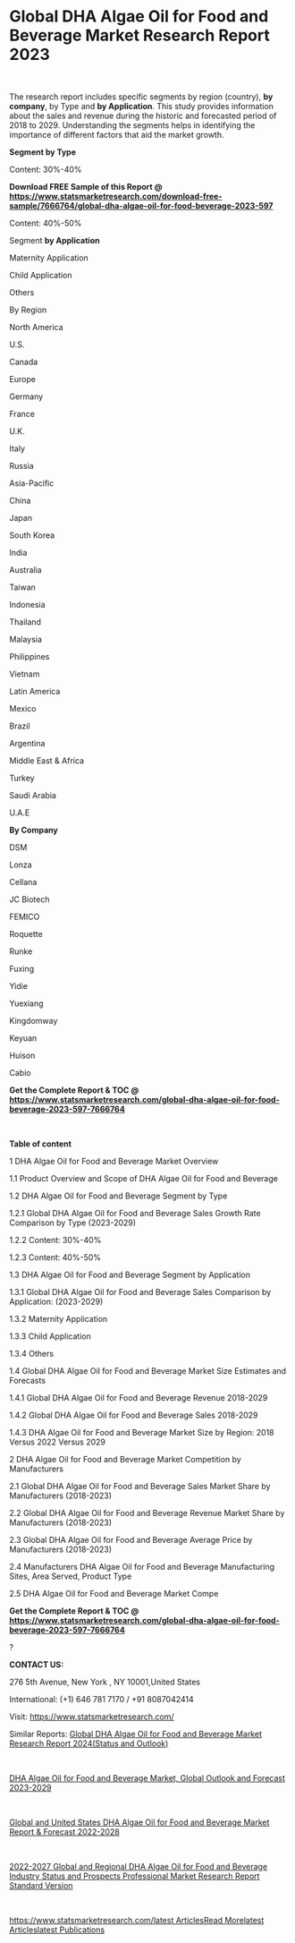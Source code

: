 <h1>Global DHA Algae Oil for Food and Beverage Market Research Report 2023</h1><br/><p>The research report includes specific segments by region (country), <strong>by company</strong>, by Type and <strong>by Application</strong>. This study provides information about the sales and revenue during the historic and forecasted period of 2018 to 2029. Understanding the segments helps in identifying the importance of different factors that aid the market growth.</p>
 
 
 
 <p><strong>Segment by Type</strong></p>
 
 
 
 <p>Content: 30%-40%</p>
 
 
 
 <p><strong>Download FREE Sample of this Report @ <a href="https://www.statsmarketresearch.com/download-free-sample/7666764/global-dha-algae-oil-for-food-beverage-2023-597">https://www.statsmarketresearch.com/download-free-sample/7666764/global-dha-algae-oil-for-food-beverage-2023-597</a></strong></p>
 
 
 
 <p>Content: 40%-50%</p>
 
 
 
 <p>Segment <strong>by Application</strong></p>
 
 
 
 <p>Maternity Application</p>
 
 
 
 <p>Child Application</p>
 
 
 
 <p>Others</p>
 
 
 
 <p>By Region</p>
 
 
 
 <p>North America</p>
 
 
 
 <p>U.S.</p>
 
 
 
 <p>Canada</p>
 
 
 
 <p>Europe</p>
 
 
 
 <p>Germany</p>
 
 
 
 <p>France</p>
 
 
 
 <p>U.K.</p>
 
 
 
 <p>Italy</p>
 
 
 
 <p>Russia</p>
 
 
 
 <p>Asia-Pacific</p>
 
 
 
 <p>China</p>
 
 
 
 <p>Japan</p>
 
 
 
 <p>South Korea</p>
 
 
 
 <p>India</p>
 
 
 
 <p>Australia</p>
 
 
 
 <p>Taiwan</p>
 
 
 
 <p>Indonesia</p>
 
 
 
 <p>Thailand</p>
 
 
 
 <p>Malaysia</p>
 
 
 
 <p>Philippines</p>
 
 
 
 <p>Vietnam</p>
 
 
 
 <p>Latin America</p>
 
 
 
 <p>Mexico</p>
 
 
 
 <p>Brazil</p>
 
 
 
 <p>Argentina</p>
 
 
 
 <p>Middle East & Africa</p>
 
 
 
 <p>Turkey</p>
 
 
 
 <p>Saudi Arabia</p>
 
 
 
 <p>U.A.E</p>
 
 
 
 <p><strong>By Company</strong></p>
 
 
 
 <p>DSM</p>
 
 
 
 <p>Lonza</p>
 
 
 
 <p>Cellana</p>
 
 
 
 <p>JC Biotech</p>
 
 
 
 <p>FEMICO</p>
 
 
 
 <p>Roquette</p>
 
 
 
 <p>Runke</p>
 
 
 
 <p>Fuxing</p>
 
 
 
 <p>Yidie</p>
 
 
 
 <p>Yuexiang</p>
 
 
 
 <p>Kingdomway</p>
 
 
 
 <p>Keyuan</p>
 
 
 
 <p>Huison</p>
 
 
 
 <p>Cabio</p>
 
 
 
 <div><b>Get the Complete Report & TOC @ <a href="https://www.statsmarketresearch.com/global-dha-algae-oil-for-food-beverage-2023-597-7666764">https://www.statsmarketresearch.com/global-dha-algae-oil-for-food-beverage-2023-597-7666764</a></b></div>
 
 
 
 <p><br />
 
 <b>Table of content</b></p>
 
 
 
 <p>1 DHA Algae Oil for Food and Beverage Market Overview<br />
 
 1.1 Product Overview and Scope of DHA Algae Oil for Food and Beverage<br />
 
 1.2 DHA Algae Oil for Food and Beverage Segment by Type<br />
 
 1.2.1 Global DHA Algae Oil for Food and Beverage Sales Growth Rate Comparison by Type (2023-2029)<br />
 
 1.2.2 Content: 30%-40%<br />
 
 1.2.3 Content: 40%-50%<br />
 
 1.3 DHA Algae Oil for Food and Beverage Segment by Application<br />
 
 1.3.1 Global DHA Algae Oil for Food and Beverage Sales Comparison by Application: (2023-2029)<br />
 
 1.3.2 Maternity Application<br />
 
 1.3.3 Child Application<br />
 
 1.3.4 Others<br />
 
 1.4 Global DHA Algae Oil for Food and Beverage Market Size Estimates and Forecasts<br />
 
 1.4.1 Global DHA Algae Oil for Food and Beverage Revenue 2018-2029<br />
 
 1.4.2 Global DHA Algae Oil for Food and Beverage Sales 2018-2029<br />
 
 1.4.3 DHA Algae Oil for Food and Beverage Market Size by Region: 2018 Versus 2022 Versus 2029<br />
 
 2 DHA Algae Oil for Food and Beverage Market Competition by Manufacturers<br />
 
 2.1 Global DHA Algae Oil for Food and Beverage Sales Market Share by Manufacturers (2018-2023)<br />
 
 2.2 Global DHA Algae Oil for Food and Beverage Revenue Market Share by Manufacturers (2018-2023)<br />
 
 2.3 Global DHA Algae Oil for Food and Beverage Average Price by Manufacturers (2018-2023)<br />
 
 2.4 Manufacturers DHA Algae Oil for Food and Beverage Manufacturing Sites, Area Served, Product Type<br />
 
 2.5 DHA Algae Oil for Food and Beverage Market Compe</p>
 
 
 
 <div><b>Get the Complete Report & TOC @ <a href="https://www.statsmarketresearch.com/global-dha-algae-oil-for-food-beverage-2023-597-7666764">https://www.statsmarketresearch.com/global-dha-algae-oil-for-food-beverage-2023-597-7666764</a></b></div>
 
 
 
 <p>? </p>
 
 
 
 <p><b>CONTACT US:</b><br />
 
 276 5th Avenue, New York , NY 10001,United States<br />
 
 International: (+1) 646 781 7170 / +91 8087042414<br />
 
 Visit: <a href="https://www.statsmarketresearch.com/">https://www.statsmarketresearch.com/</a><br />
 
 Similar Reports: <a href="https://www.statsmarketresearch.com/global-dha-algae-oil-for-food-beverage-2023-597-7666764">Global DHA Algae Oil for Food and Beverage Market Research Report 2024(Status and Outlook)</a><br />
 
 <br />
 
 <a href="https://www.statsmarketresearch.com/global-dha-algae-oil-for-food-beverage-2023-597-7666764">DHA Algae Oil for Food and Beverage Market, Global Outlook and Forecast 2023-2029</a><br />
 
 <br />
 
 <a href="https://www.statsmarketresearch.com/global-dha-algae-oil-for-food-beverage-2023-597-7666764">Global and United States DHA Algae Oil for Food and Beverage Market Report & Forecast 2022-2028</a><br />
 
 <br />
 
 <a href="https://www.statsmarketresearch.com/global-dha-algae-oil-for-food-beverage-2023-597-7666764">2022-2027 Global and Regional DHA Algae Oil for Food and Beverage Industry Status and Prospects Professional Market Research Report Standard Version</a><br />
 
 <br />
 
 <a href="https://gyeongbokgung.com">https://www.statsmarketresearch.com/</a><a href="https://hallyeomaritime.com">latest Articles</a><a href="https://jingwansa.com">Read More</a><a href="https://nguoiviet.jp/">latest Articles</a><a href="https://www.intelmarketresearch.com/">latest Publications</a></p>